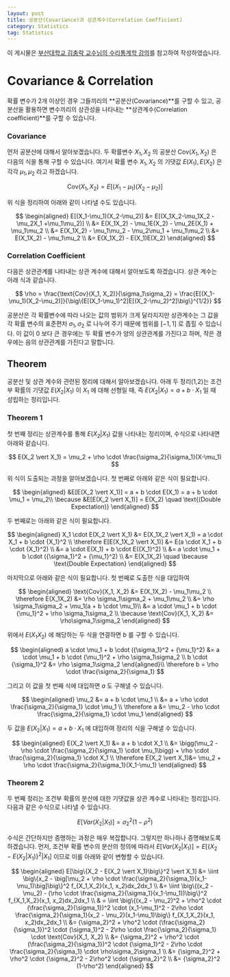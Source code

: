```yaml
---
layout: post
title: 공분산(Covariance)과 상관계수(Correlation Coefficient)
category: Statistics
tag: Statistics
---
```




이 게시물은 [부산대학교 김충락 교수님의 수리통계학 강의](http://kocw.net/home/search/kemView.do?kemId=1363783)를 참고하여 작성하였습니다.

# Covariance & Correlation

확률 변수가 2개 이상인 경우 그들끼리의 **공분산(Covariance)**를 구할 수 있고, 공분산을 활용하면 변수끼리의 상관성을 나타내는 **상관계수(Correlation coefficient)**를 구할 수 있습니다.

### Covariance

먼저 공분산에 대해서 알아보겠습니다. 두 확률변수 $X_1, X_2$ 의 공분산 $\text{Cov}(X_1, X_2)$ 은 다음의 식을 통해 구할 수 있습니다. 여기서 확률 변수 $X_1, X_2$ 의 기댓값 $E(X_1), E(X_2)$ 은 각각 $\mu_1, \mu_2$ 라고 하겠습니다.


$$
\text{Cov}(X_1, X_2) = E[(X_1-\mu_1)(X_2-\mu_2)]
$$


위 식을 정리하여 아래와 같이 나타낼 수도 있습니다.


$$
\begin{aligned}
E[(X_1-\mu_1)(X_2-\mu_2)]
&= E[(X_1X_2-\mu_1X_2 - \mu_2X_1 +\mu_1\mu_2)] \\
&= E(X_1X_2) - \mu_1E(X_2) - \mu_2E(X_1) + \mu_1\mu_2 \\
&= E(X_1X_2) - \mu_1\mu_2 - \mu_2\mu_1 + \mu_1\mu_2 \\
&= E(X_1X_2) - \mu_1\mu_2 \\
&= E(X_1X_2) - E(X_1)E(X_2)
\end{aligned}
$$



### Correlation Coefficient

다음은 상관관계를 나타내는 상관 계수에 대해서 알아보도록 하겠습니다. 상관 계수는 아래 식과 같습니다.


$$
\rho = \frac{\text{Cov}(X_1, X_2)}{\sigma_1\sigma_2} = \frac{E[(X_1-\mu_1)(X_2-\mu_2)]}{\big\{E[(X_1-\mu_1)^2]E[(X_2-\mu_2)^2]\big\}^{1/2}}
$$


공분산은 각 확률변수에 따라 나오는 값의 범위가 크게 달라지지만 상관계수는 그 값을 각 확률 변수의 표준편차 $\sigma_1,\sigma_2$ 로 나누어 주기 때문에 범위를 $[-1,1]$ 로 좁힐 수 있습니다. 이 값이 $0$ 보다 큰 경우에는 두 확률 변수가 양의 상관관계를 가진다고 하며, 작은 경우에는 음의 상관관계를 가진다고 말합니다.



## Theorem

공분산 및 상관 계수와 관련된 정리에 대해서 알아보겠습니다. 아래 두 정리(1,2)는 조건부 확률의 기댓값 $E(X_2 \vert X_1)$ 이 $X_1$ 에 대해 선형일 때, 즉 $E(X_2 \vert X_1) = a + b \cdot X_1$ 일 때 성립하는 정리입니다.

### Theorem 1

첫 번째 정리는 상관계수를 통해 $E(X_2 \vert X_1)$ 값을 나타내는 정리이며, 수식으로 나타내면 아래와 같습니다.


$$
E(X_2 \vert X_1) = \mu_2 + \rho \cdot \frac{\sigma_2}{\sigma_1}(X-\mu_1)
$$


위 식이 도출되는 과정을 알아보겠습니다. 첫 번째로 아래와 같은 식이 필요합니다.


$$
\begin{aligned}
&E[E(X_2 \vert X_1)] = a + b \cdot E(X_1) = a + b \cdot \mu_1 = \mu_2\\
\because &E[E(X_2 \vert X_1)] = E(X_2) \quad \text{(Double Expectation)}
\end{aligned}
$$


두 번째로는 아래와 같은 식이 필요합니다.


$$
\begin{aligned}
X_1 \cdot E(X_2 \vert X_1) &= E(X_1X_2 \vert X_1) = a \cdot X_1 + b \cdot {X_1}^2 \\
\therefore E[E(X_1X_2 \vert X_1)] &= E(a \cdot X_1 + b \cdot {X_1}^2) \\
&= a \cdot E(X_1) + b \cdot E({X_1}^2) \\
&= a \cdot \mu_1 + b \cdot ({\sigma_1}^2 + {\mu_1}^2) \\
&= E(X_1X_2) \quad \because \text{Double Expectation}
\end{aligned}
$$


마지막으로 아래와 같은 식이 필요합니다. 첫 번째로 도출한 식을 대입하여 


$$
\begin{aligned}
\text{Cov}(X_1, X_2) &= E(X_1X_2) - \mu_1\mu_2 \\
\therefore E(X_1X_2) &= \rho \sigma_1\sigma_2 + \mu_1\mu_2 \\
&= \rho \sigma_1\sigma_2 + \mu_1(a + b \cdot \mu_1)\\
&= a \cdot \mu_1 + b \cdot {\mu_1}^2 + \rho \sigma_1\sigma_2 \\
\because \text{Cov}(X_1, X_2) &= \rho\sigma_1\sigma_2
\end{aligned}
$$


위에서 $E(X_1X_2)$ 에 해당하는 두 식을 연결하면 $b$ 를 구할 수 있습니다. 


$$
\begin{aligned}
a \cdot \mu_1 + b \cdot ({\sigma_1}^2 + {\mu_1}^2) &= a \cdot \mu_1 + b \cdot {\mu_1}^2 + \rho \sigma_1\sigma_2 \\
b \cdot {\sigma_1}^2 &= \rho \sigma_1\sigma_2
\end{aligned}\\
\therefore b = \rho \cdot \frac{\sigma_2}{\sigma_1}
$$


그리고 이 값을 첫 번째 식에 대입하면 $a$ 도 구해낼 수 있습니다.


$$
\begin{aligned}
\mu_2 &= a + b \cdot \mu_1 \\
&= a + \rho \cdot \frac{\sigma_2}{\sigma_1} \cdot \mu_1 \\
\therefore a &= \mu_2 - \rho \cdot \frac{\sigma_2}{\sigma_1} \cdot \mu_1
\end{aligned}
$$


두 값을 $E(X_2 \vert X_1) = a + b \cdot X_1$ 에 대입하여 정리의 식을 구해낼 수 있습니다.


$$
\begin{aligned}
E(X_2 \vert X_1) &= a + b \cdot X_1 \\
&= \bigg(\mu_2 - \rho \cdot \frac{\sigma_2}{\sigma_1} \cdot \mu_1\bigg) + \rho \cdot \frac{\sigma_2}{\sigma_1} \cdot X_1 \\
\therefore E(X_2 \vert X_1)&= \mu_2 + \rho \cdot \frac{\sigma_2}{\sigma_1}(X_1-\mu_1)
\end{aligned}
$$


### Theorem 2

두 번째 정리는 조건부 확률의 분산에 대한 기댓값을 상관 계수로 나타내는 정리입니다. 다음과 같은 수식으로 나타낼 수 있습니다.


$$
E[Var(X_2 \vert X_1)] = {\sigma_2}^2(1 - \rho^2)
$$

수식은 간단하지만 증명하는 과정은 매우 복잡합니다. 그렇지만 하나하나 증명해보도록 하겠습니다. 먼저, 조건부 확률 변수의 분산의 정의에 따라서 $E[Var(X_2 \vert X_1)] = E[\big\{X_2 - E(X_2 \vert X_1)\big\}^2 \vert X_1]$ 이므로 이를 아래와 같이 변형할 수 있습니다.



$$
\begin{aligned}
E[\big\{X_2 - E(X_2 \vert X_1)\big\}^2 \vert X_1] &= \iint \big\{x_2 - \big[\mu_2 + \rho \cdot \frac{\sigma_2}{\sigma_1}(x_1-\mu_1)\big]\big\}^2 f_{X_1,X_2}(x_1, x_2)dx_2dx_1 \\
&= \iint \big\{(x_2 - \mu_2) - (\rho \cdot \frac{\sigma_2}{\sigma_1}(x_1-\mu_1))\big\}^2 f_{X_1,X_2}(x_1, x_2)dx_2dx_1 \\
& = \iint \big\{(x_2 - \mu_2)^2 + \rho^2 \cdot (\frac{\sigma_2}{\sigma_1})^2 \cdot (x_1-\mu_1)^2 - 2\rho \cdot \frac{\sigma_2}{\sigma_1}(x_2 - \mu_2)(x_1-\mu_1)\big\} f_{X_1,X_2}(x_1, x_2)dx_2dx_1 \\
&= {\sigma_2}^2 +  \rho^2 \cdot (\frac{\sigma_2}{\sigma_1})^2 \cdot {\sigma_1}^2 - 2\rho \cdot \frac{\sigma_2}{\sigma_1} \cdot \text{Cov}(X_1, X_2) \\
&= {\sigma_2}^2 +  \rho^2 \cdot (\frac{\sigma_2}{\sigma_1})^2 \cdot {\sigma_1}^2 - 2\rho \cdot \frac{\sigma_2}{\sigma_1} \cdot \rho\sigma_2\sigma_1 \\
&= {\sigma_2}^2 +  \rho^2 \cdot {\sigma_2}^2 - 2\rho^2 \cdot {\sigma_2}^2 \\
&= {\sigma_2}^2 (1-\rho^2)
\end{aligned}
$$



